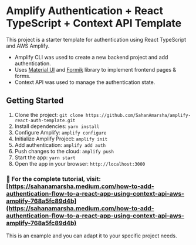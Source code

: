 # Amplify Authentication + React TypeScript + Context API Template

This project is a starter template for authentication using React TypeScript and AWS Amplify. 
- Amplify CLI was used to create a new backend project and add authentication. 
- Uses [Material UI](https://mui.com/material-ui/getting-started/overview/) and [Formik](https://formik.org/docs/examples/with-material-ui) library to implement frontend pages & forms.
- Context API was used to manage the authentication state.

## Getting Started
1. Clone the project: `git clone https://github.com/SahanAmarsha/amplify-react-auth-template.git`
2. Install dependencies: `yarn install`
3. Configure Amplify: `amplify configure`
4. Initialize Amplify Project: `amplify init`
5. Add authentication: `amplify add auth`
6. Push changes to the cloud: `amplify push`
7. Start the app: `yarn start`
8. Open the app in your browser: `http://localhost:3000`

### 📌 For the complete tutorial, visit: [https://sahanamarsha.medium.com/how-to-add-authentication-flow-to-a-react-app-using-context-api-aws-amplify-768a5fc89d4b](https://sahanamarsha.medium.com/how-to-add-authentication-flow-to-a-react-app-using-context-api-aws-amplify-768a5fc89d4b)

This is an example and you can adapt it to your specific project needs.
